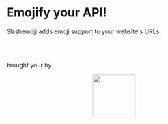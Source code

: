 
# Emojify your API!

  Slashemoji adds emoji support to your website's URLs.

  <br>
  <br>


  brought your by
  
  <a href="https://www.boardme.app/">
    <img style="display: block; margin: auto;" width="100px"
      src="https://www.boardme.app/public/img/boardme-blue.svg">
  </a>

